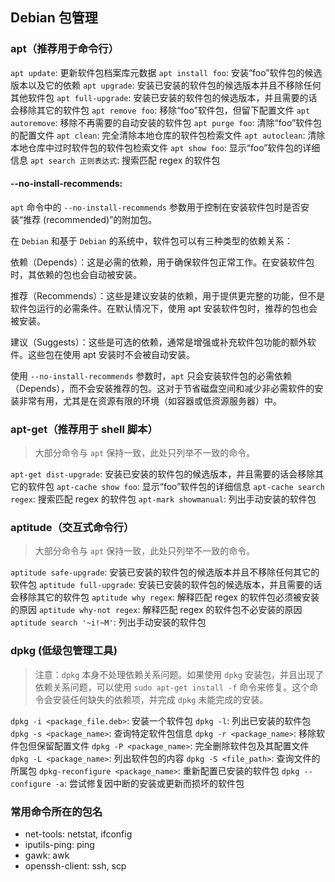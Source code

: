 ## Debian 包管理

### apt（推荐用于命令行）
`apt update`: 更新软件包档案库元数据
`apt install foo`: 安装“foo”软件包的候选版本以及它的依赖
`apt upgrade`: 安装已安装的软件包的候选版本并且不移除任何其他软件包
`apt full-upgrade`: 安装已安装的软件包的候选版本，并且需要的话会移除其它的软件包
`apt remove foo`: 移除“foo”软件包，但留下配置文件
`apt autoremove`: 移除不再需要的自动安装的软件包
`apt purge foo`: 清除“foo”软件包的配置文件
`apt clean`: 完全清除本地仓库的软件包检索文件
`apt autoclean`: 清除本地仓库中过时软件包的软件包检索文件
`apt show foo`: 显示“foo”软件包的详细信息
`apt search 正则表达式`: 搜索匹配 regex 的软件包

#### --no-install-recommends: 

`apt` 命令中的 `--no-install-recommends` 参数用于控制在安装软件包时是否安装“推荐 (recommended)”的附加包。

在 `Debian` 和基于 `Debian` 的系统中，软件包可以有三种类型的依赖关系：

依赖（Depends）：这是必需的依赖，用于确保软件包正常工作。在安装软件包时，其依赖的包也会自动被安装。

推荐（Recommends）：这些是建议安装的依赖，用于提供更完整的功能，但不是软件包运行的必需条件。在默认情况下，使用 apt 安装软件包时，推荐的包也会被安装。

建议（Suggests）：这些是可选的依赖，通常是增强或补充软件包功能的额外软件。这些包在使用 apt 安装时不会被自动安装。

使用 `--no-install-recommends` 参数时，`apt` 只会安装软件包的必需依赖（Depends），而不会安装推荐的包。这对于节省磁盘空间和减少非必需软件的安装非常有用，尤其是在资源有限的环境（如容器或低资源服务器）中。


### apt-get（推荐用于 shell 脚本）

> 大部分命令与 `apt` 保持一致，此处只列举不一致的命令。

`apt-get dist-upgrade`: 安装已安装的软件包的候选版本，并且需要的话会移除其它的软件包
`apt-cache show foo`: 显示“foo”软件包的详细信息
`apt-cache search regex`: 搜索匹配 regex 的软件包
`apt-mark showmanual`: 列出手动安装的软件包

### aptitude（交互式命令行）

> 大部分命令与 `apt` 保持一致，此处只列举不一致的命令。

`aptitude safe-upgrade`: 安装已安装的软件包的候选版本并且不移除任何其它的软件包
`aptitude full-upgrade`: 安装已安装的软件包的候选版本，并且需要的话会移除其它的软件包
`aptitude why regex`: 解释匹配 regex 的软件包必须被安装的原因
`aptitude why-not regex`: 解释匹配 regex 的软件包不必安装的原因
`aptitude search '~i!~M'`: 列出手动安装的软件包

### dpkg (低级包管理工具)

> 注意：`dpkg` 本身不处理依赖关系问题。如果使用 `dpkg` 安装包，并且出现了依赖关系问题，可以使用 `sudo apt-get install -f` 命令来修复。这个命令会安装任何缺失的依赖项，并完成 `dpkg` 未能完成的安装。

`dpkg -i <package_file.deb>`: 安装一个软件包
`dpkg -l`: 列出已安装的软件包
`dpkg -s <package_name>`: 查询特定软件包信息
`dpkg -r <package_name>`: 移除软件包但保留配置文件
`dpkg -P <package_name>`: 完全删除软件包及其配置文件
`dpkg -L <package_name>`: 列出软件包的内容
`dpkg -S <file_path>`: 查询文件的所属包
`dpkg-reconfigure <package_name>`: 重新配置已安装的软件包
`dpkg --configure -a`: 尝试修复因中断的安装或更新而损坏的软件包

### 常用命令所在的包名

- net-tools: netstat, ifconfig
- iputils-ping: ping
- gawk: awk
- openssh-client: ssh, scp
